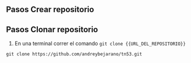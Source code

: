 ## Pasos Crear repositorio

## Pasos Clonar repositorio
1. En una terminal correr el comando `git clone {{URL_DEL_REPOSITORIO}}`
```
git clone https://github.com/andreybejarano/tn53.git
```
